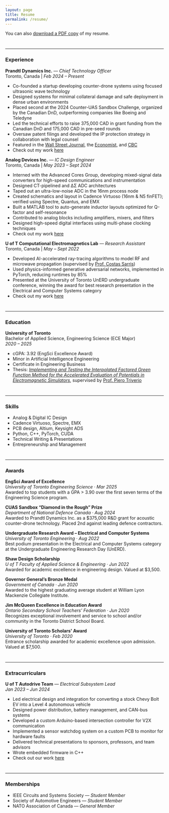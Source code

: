```yaml
---
layout: page
title: Resume
permalink: /resume/
---
```


You can also [download a PDF copy](/assets/Acquaviva-Resume-2025.pdf) of my resume.

<hr style="margin-top: 2.5rem; margin-bottom: 1.5rem;">

### Experience

**Prandtl Dynamics Inc.** — *Chief Technology Officer*  
Toronto, Canada | *Feb 2024 – Present*  
- Co-founded a startup developing counter-drone systems using focused ultrasonic wave technology
- Designed systems for minimal collateral damage and safe deployment in dense urban environments
- Placed second at the 2024 Counter-UAS Sandbox Challenge, organized by the Canadian DnD, outperforming companies like Boeing and Teledyne  
- Led the technical efforts to raise 375,000 CAD in grant funding from the Canadian DnD and 175,000 CAD in pre-seed rounds
- Oversaw patent filings and developed the IP protection strategy in collaboration with legal counsel
- Featured in the <a href="https://www.wsj.com/tech/antidrone-tech-competition-college-students-4765a6ed">Wall Street Journal</a>, the <a href="https://www.economist.com/science-and-technology/2025/02/05/fine-tuned-acoustic-waves-can-knock-drones-out-of-the-sky">Economist</a>, and <a href="https://www.youtube.com/watch?v=L_lGzoCzHLo">CBC</a>
- Check out my work <a href="/projects/prandtl">here</a>


**Analog Devices Inc.** — *IC Design Engineer*  
Toronto, Canada | *May 2023 – Sept 2024*  

- Interned with the Advanced Cores Group, developing mixed-signal data converters for high-speed communications and instrumentation
- Designed CT-pipelined and ΔΣ ADC architectures
- Taped out an ultra-low-noise ADC in the 16nm process node
- Created schematics and layout in Cadence Virtuoso (16nm & N5 finFET); verified using Spectre, Quantus, and EMX
- Built a MATLAB tool to auto-generate inductor layouts optimized for Q-factor and self-resonance
- Contributed to analog blocks including amplifiers, mixers, and filters
- Designed high-speed digital interfaces using multi-phase clocking techniques
- Check out my work <a href="/assets/Acquaviva_Analog-Devices-Inc.pdf">here</a>

**U of T Computational Electromagnetics Lab** — *Research Assistant*  
Toronto, Canada | *May – Sept 2022*  
- Developed AI-accelerated ray-tracing algorithms to model RF and microwave propagation (supervised by [Prof. Costas Sarris](https://sites.google.com/view/cem-pact))
- Used physics-informed generative adversarial networks, implemented in PyTorch, reducing runtimes by 85%
- Presented at the University of Toronto UnERD undergraduate conference, winning the award for best research presentation in the Electrical and Computer Systems category
- Check out my work [here](/projects/raytracing)

<hr style="margin-top: 2.5rem; margin-bottom: 1.5rem;">


### Education

**University of Toronto**  
Bachelor of Applied Science, Engineering Science (ECE Major)  
*2020 – 2025*  
- cGPA: 3.92 (EngSci Excellence Award)
- Minor in Artificial Intelligence Engineering
- Certificate in Engineering Business  
- Thesis: *[Implementing and Testing the Interpolated Factored Green Function Method for the Accelerated Evaluation of Potentials in Electromagnetic Simulators](/projects/thesis)*, supervised by [Prof. Piero Triverio](http://modelics.org)


<hr style="margin-top: 2.5rem; margin-bottom: 1.5rem;">

### Skills

- Analog & Digital IC Design  
- Cadence Virtuoso, Spectre, EMX  
- PCB design, Altium, Keysight ADS
- Python, C++, PyTorch, CUDA  
- Technical Writing & Presentations
- Entrepreneurship and Management

<hr style="margin-top: 2.5rem; margin-bottom: 1.5rem;">

### Awards

**EngSci Award of Excellence**  
*University of Toronto Engineering Science · Mar 2025*  
Awarded to top students with a GPA > 3.90 over the first seven terms of the Engineering Science program.

**CUAS Sandbox “Diamond in the Rough” Prize**  
*Department of National Defence Canada · Aug 2024*  
Awarded to Prandtl Dynamics Inc. as a $375,000 R&D grant for acoustic counter-drone technology. Placed 2nd against leading defence contractors.

**Undergraduate Research Award – Electrical and Computer Systems**  
*University of Toronto Engineering · Aug 2022*  
Best podium presentation in the Electrical and Computer Systems category at the Undergraduate Engineering Research Day (UnERD).

**Shaw Design Scholarship**  
*U of T Faculty of Applied Science & Engineering · Jun 2022*  
Awarded for academic excellence in engineering design. Valued at $3,500.

**Governor General’s Bronze Medal**  
*Government of Canada · Jun 2020*  
Awarded to the highest graduating average student at William Lyon Mackenzie Collegiate Institute.

**Jim McQueen Excellence in Education Award**  
*Ontario Secondary School Teachers’ Federation · Jun 2020*  
Recognizes exceptional involvement and service to school and/or community in the Toronto District School Board.

**University of Toronto Scholars' Award**  
*University of Toronto · Feb 2020*  
Entrance scholarship awarded for academic excellence upon admission. Valued at $7,500.

<hr style="margin-top: 2.5rem; margin-bottom: 1.5rem;">

### Extracurriculars

**U of T Autodrive Team** — *Electrical Subsystem Lead*  
*Jan 2023 – Jun 2024*  
- Led electrical design and integration for converting a stock Chevy Bolt EV into a Level 4 autonomous vehicle
- Designed power distribution, battery management, and CAN-bus systems
- Developed a custom Arduino-based intersection controller for V2X communication
- Implemented a sensor watchdog system on a custom PCB to monitor for hardware faults
- Delivered technical presentations to sponsors, professors, and team advisors
- Wrote embedded firmware in C++
- Check out our work [here](/projects/autoronto)

<hr style="margin-top: 2.5rem; margin-bottom: 1.5rem;">

### Memberships

- IEEE Circuits and Systems Society — *Student Member*
- Society of Automotive Engineers — *Student Member*  
- NATO Association of Canada — *General Member*


<script src="https://cdn.jsdelivr.net/npm/mathjax@3/es5/tex-mml-chtml.js" async></script>
